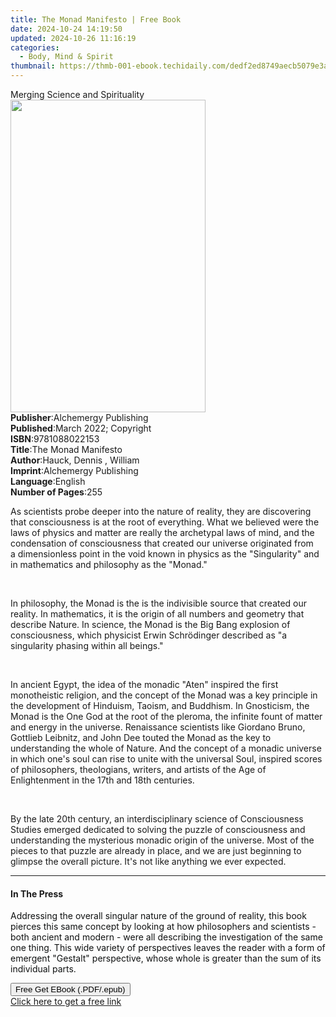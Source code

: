 ```yaml
---
title: The Monad Manifesto | Free Book
date: 2024-10-24 14:19:50
updated: 2024-10-26 11:16:19
categories:
  - Body, Mind & Spirit
thumbnail: https://thmb-001-ebook.techidaily.com/dedf2ed8749aecb5079e3af85cccd4ec82f20f139b4e64533792089dd576a80f.jpg
---
```

<main id="book-container">
  <div class="flex flex-col">
    <div class="book-brief flex-1 py-6 px-4 sm:p-6 md:py-10 md:px-8">
      <!-- brief-->
      <div class="book-brief-main">Merging Science and Spirituality</div>
    </div>
    <div
      class="book-meta-info flex-1 grid gap-4 col-start-1 col-end-3 row-start-1 sm:mb-6 sm:grid-cols-4 lg:gap-6 lg:col-start-2 lg:row-end-6 lg:row-span-6 lg:mb-0"
    >
      <div
        class="book-meta-info-left place-content-center mt-4 p-4 text-sm leading-6 col-start-2 col-span-2 dark:text-slate-400"
      >
        <img
          class="w-full h-500 object-cover rounded-lg sm:h-255 sm:col-span-2 lg:col-span-full"
          src="https://img-001-ebook.techidaily.com/9852971ca3e5fd399f58f4bd28353e6e965f1b2cda9562931cf29669d72ee0fd.jpg"
          alt=""
          width="312"
          height="500"
        />
      </div>
      <div
        class="book-meta-info-right mt-2 col-start-1 row-start-2 col-span-3 self-center"
      >
        <!-- meta data  -->
        <div class="flex flex-col px-4 md:px-8">
          <div class="flex-1">
            <strong>Publisher</strong>:<span class="px-2"
              >Alchemergy Publishing</span
            >
          </div>
          <div class="flex-1">
            <strong>Published</strong>:<span class="px-2"
              >March 2022; Copyright</span
            >
          </div>
          <div class="flex-1">
            <strong>ISBN</strong>:<span class="px-2">9781088022153</span>
          </div>
          <div class="flex-1">
            <strong>Title</strong>:<span class="px-2">The Monad Manifesto</span>
          </div>
          <div class="flex-1">
            <strong>Author</strong>:<span class="px-2"
              >Hauck, Dennis , William</span
            >
          </div>
          <div class="flex-1">
            <strong>Imprint</strong>:<span class="px-2"
              >Alchemergy Publishing</span
            >
          </div>
          <div class="flex-1">
            <strong>Language</strong>:<span class="px-2">English</span>
          </div>
          <div class="flex-1">
            <strong>Number of Pages</strong>:<span class="px-2">255</span>
          </div>
        </div>
      </div>
    </div>
    <div class="book-description flex-1 py-6 px-4 sm:p-6 md:py-10 md:px-8">
      <div class="book-description-main">
        <div accordion-content="" id="description">
          <p>
            As scientists probe deeper into the nature of reality, they are
            discovering that consciousness is at the root of everything. What we
            believed were the laws of physics and matter are really the
            archetypal laws of mind, and the condensation of consciousness that
            created our universe originated from a&nbsp;dimensionless point in
            the void known in physics as the "Singularity" and in mathematics
            and philosophy as the "Monad."
          </p>
          <p><br /></p>
          <p>
            In philosophy, the Monad is the is the indivisible source that
            created our reality. In mathematics, it is the origin of all numbers
            and geometry that describe Nature. In science, the Monad is the Big
            Bang explosion of consciousness, which physicist Erwin Schrödinger
            described as "a singularity phasing within all beings."
          </p>
          <p><br /></p>
          <p>
            In ancient Egypt, the idea of the monadic "Aten" inspired the first
            monotheistic religion, and the concept of the Monad was a key
            principle in the development of Hinduism, Taoism, and Buddhism. In
            Gnosticism, the Monad is the One God at the root of the pleroma, the
            infinite fount of matter and energy in the universe. Renaissance
            scientists like Giordano Bruno, Gottlieb Leibnitz, and John Dee
            touted the Monad as the key to understanding the whole of Nature.
            And the concept of a monadic universe in which one's soul can rise
            to unite with the universal Soul, inspired scores of philosophers,
            theologians, writers, and artists of the Age of Enlightenment in the
            17th and 18th centuries.
          </p>
          <p><br /></p>
          <p>
            By the late 20th century, an interdisciplinary science of
            Consciousness Studies emerged dedicated to solving the puzzle of
            consciousness and understanding the mysterious monadic origin of the
            universe. Most of the pieces to that puzzle are already in place,
            and we are just beginning to glimpse the overall picture. It's not
            like anything we ever expected.
          </p>
        </div>
        <div class="accordion-fader"></div>
      </div>
    </div>
    <div class="book-excerpts flex-1 py-6 px-4 sm:p-6 md:py-10 md:px-8">
      <!-- excerpts-->
      <div class="book-excerpts-main">
        <hr />
        <h4 class="placeholder placeholder-heading">
          <span>In The Press</span>
        </h4>
        <p></p>
        <p>
          <span style="color: rgba(15, 17, 17, 1)"
            >Addressing the overall singular nature of the ground of reality,
            this book pierces this same concept by looking at how philosophers
            and scientists - both ancient and modern - were all describing the
            investigation of the same one thing. This wide variety of
            perspectives leaves the reader with a form of emergent "Gestalt"
            perspective, whose whole is greater than the sum of its individual
            parts.</span
          >
        </p>
        <p><span style="color: rgba(15, 17, 17, 1)"> </span></p>
        <p><span style="color: rgba(15, 17, 17, 1)"> </span></p>
        <p></p>
      </div>
    </div>
    <div
      class="book-about-author flex-1 py-6 px-4 sm:p-6 md:py-10 md:px-8"
    ></div>
    <div class="book-free-get flex-1 py-6 px-4 sm:p-6 md:py-10 md:px-8">
      <button
        id="btn-free-get"
        class="bg-blue-500 hover:bg-blue-700 text-white font-bold py-2 px-4 rounded"
      >
        Free Get EBook (.PDF/.epub)
      </button>
      <div id="countdown-display" class="px-2 text-lg mt-2"></div>
      <a
        id="free-link"
        class="hidden bg-blue-500 hover:bg-blue-700 text-white font-bold py-2 px-4 rounded"
        href="https://www.ebooks.com/en-us/book/210520907/the-monad-manifesto/hauck-dennis-william/"
        target="_blank"
        >Click here to get a free link</a
      >
    </div>
    <script>
      let countdownTime = 0;
      let countdownInterval = null;
      document
        .getElementById('btn-free-get')
        .addEventListener('click', startCountdown);
      function startCountdown() {
        countdownTime = new Date().getTime() + 60000 * 3;
        countdownInterval = setInterval(updateCountdown, 1000);
        document.getElementById('btn-free-get').disabled = true;
        document
          .getElementById('btn-free-get')
          .classList.add('bg-gray-500', 'cursor-not-allowed');
      }
      function updateCountdown() {
        let currentTime = new Date().getTime();
        let timeLeft = countdownTime - currentTime;
        let secondsLeft = Math.floor(timeLeft / 1000);
        document.getElementById('countdown-display').innerHTML =
          `Remaining time: ${secondsLeft} seconds.`;
        if (secondsLeft <= 0) {
          clearInterval(countdownInterval);
          document.getElementById('btn-free-get').classList.add('hidden');
          document.getElementById('free-link').classList.remove('hidden');
          document.getElementById('countdown-display').innerHTML = '';
        }
      }
    </script>
  </div>
</main>
